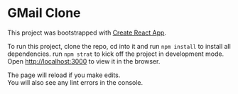 # GMail Clone

This project was bootstrapped with [Create React App](https://github.com/facebook/create-react-app).

To run this project, clone the repo, cd into it and run `npm install` to install all dependencies. run `npm strat` to kick off the project in development mode. <br />
Open [http://localhost:3000](http://localhost:3000) to view it in the browser.

The page will reload if you make edits.\
You will also see any lint errors in the console.
